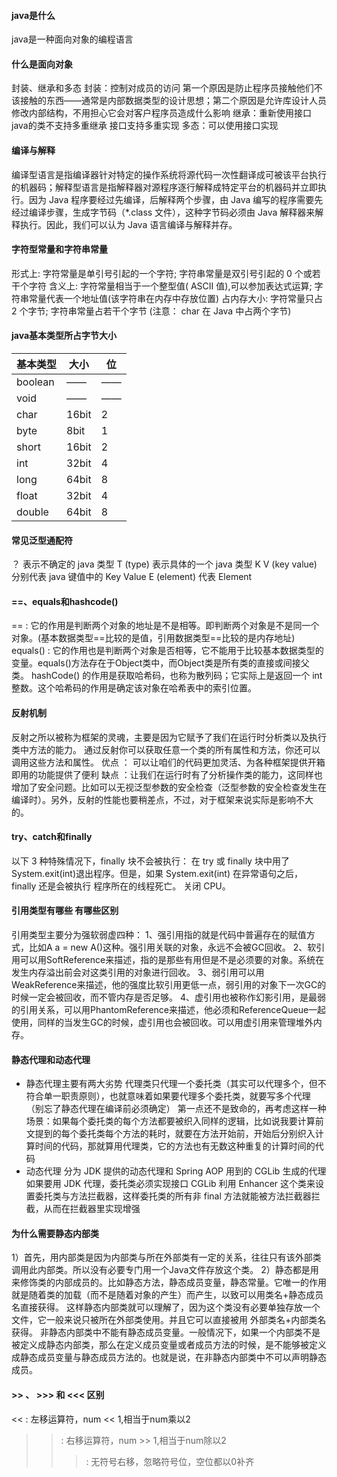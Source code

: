 #### java是什么
java是一种面向对象的编程语言

#### 什么是面向对象
封装、继承和多态
封装：控制对成员的访问 第一个原因是防止程序员接触他们不该接触的东西——通常是内部数据类型的设计思想；第二个原因是允许库设计人员修改内部结构，不用担心它会对客户程序员造成什么影响
继承：重新使用接口 java的类不支持多重继承  接口支持多重实现
多态：可以使用接口实现

#### 编译与解释
编译型语言是指编译器针对特定的操作系统将源代码一次性翻译成可被该平台执行的机器码；解释型语言是指解释器对源程序逐行解释成特定平台的机器码并立即执行。因为 Java 程序要经过先编译，后解释两个步骤，由 Java 编写的程序需要先经过编译步骤，生成字节码（*.class 文件），这种字节码必须由 Java 解释器来解释执行。因此，我们可以认为 Java 语言编译与解释并存。

#### 字符型常量和字符串常量
形式上: 字符常量是单引号引起的一个字符; 字符串常量是双引号引起的 0 个或若干个字符
含义上: 字符常量相当于一个整型值( ASCII 值),可以参加表达式运算; 字符串常量代表一个地址值(该字符串在内存中存放位置)
占内存大小: 字符常量只占 2 个字节; 字符串常量占若干个字节 (注意： char 在 Java 中占两个字节)

#### java基本类型所占字节大小
|  基本类型  |   大小  |   位  |
|   ----   |   ----  | ----  |
|  boolean  |    ——    |  —— |
|  void     |    ——    |  —— |
|  char     |   16bit  |  2  |
|  byte     |    8bit  |  1  |
|  short    |   16bit  |  2  |
|  int      |   32bit  |  4  |
|  long     |   64bit  |  8  |
|  float    |   32bit  |  4  |
|  double   |   64bit  |  8  |

#### 常见泛型通配符
？ 表示不确定的 java 类型
T (type) 表示具体的一个 java 类型
K V (key value) 分别代表 java 键值中的 Key Value
E (element) 代表 Element

#### ==、equals和hashcode()
== : 它的作用是判断两个对象的地址是不是相等。即判断两个对象是不是同一个对象。(基本数据类型==比较的是值，引用数据类型==比较的是内存地址)
equals() : 它的作用也是判断两个对象是否相等，它不能用于比较基本数据类型的变量。equals()方法存在于Object类中，而Object类是所有类的直接或间接父类。
hashCode() 的作用是获取哈希码，也称为散列码；它实际上是返回一个 int 整数。这个哈希码的作用是确定该对象在哈希表中的索引位置。

#### 反射机制
反射之所以被称为框架的灵魂，主要是因为它赋予了我们在运行时分析类以及执行类中方法的能力。
通过反射你可以获取任意一个类的所有属性和方法，你还可以调用这些方法和属性。
优点 ： 可以让咱们的代码更加灵活、为各种框架提供开箱即用的功能提供了便利
缺点 ：让我们在运行时有了分析操作类的能力，这同样也增加了安全问题。比如可以无视泛型参数的安全检查（泛型参数的安全检查发生在编译时）。另外，反射的性能也要稍差点，不过，对于框架来说实际是影响不大的。

#### try、catch和finally
以下 3 种特殊情况下，finally 块不会被执行：
在 try 或 finally 块中用了 System.exit(int)退出程序。但是，如果 System.exit(int) 在异常语句之后，finally 还是会被执行
程序所在的线程死亡。
关闭 CPU。

#### 引用类型有哪些 有哪些区别
引用类型主要分为强软弱虚四种：
1、强引用指的就是代码中普遍存在的赋值方式，比如A a = new A()这种。强引用关联的对象，永远不会被GC回收。
2、软引用可以用SoftReference来描述，指的是那些有用但是不是必须要的对象。系统在发生内存溢出前会对这类引用的对象进行回收。
3、弱引用可以用WeakReference来描述，他的强度比软引用更低一点，弱引用的对象下一次GC的时候一定会被回收，而不管内存是否足够。
4、虚引用也被称作幻影引用，是最弱的引用关系，可以用PhantomReference来描述，他必须和ReferenceQueue一起使用，同样的当发生GC的时候，虚引用也会被回收。可以用虚引用来管理堆外内存。

#### 静态代理和动态代理
- 静态代理主要有两大劣势
  代理类只代理一个委托类（其实可以代理多个，但不符合单一职责原则），也就意味着如果要代理多个委托类，就要写多个代理（别忘了静态代理在编译前必须确定）
  第一点还不是致命的，再考虑这样一种场景：如果每个委托类的每个方法都要被织入同样的逻辑，比如说我要计算前文提到的每个委托类每个方法的耗时，就要在方法开始前，开始后分别织入计算时间的代码，那就算用代理类，它的方法也有无数这种重复的计算时间的代码
- 动态代理 分为 JDK 提供的动态代理和 Spring AOP 用到的 CGLib 生成的代理
  如果要用 JDK 代理，委托类必须实现接口
  CGLib 利用 Enhancer 这个类来设置委托类与方法拦截器，这样委托类的所有非 final 方法就能被方法拦截器拦截，从而在拦截器里实现增强
  
#### 为什么需要静态内部类
1）首先，用内部类是因为内部类与所在外部类有一定的关系，往往只有该外部类调用此内部类。所以没有必要专门用一个Java文件存放这个类。
2）静态都是用来修饰类的内部成员的。比如静态方法，静态成员变量，静态常量。它唯一的作用就是随着类的加载（而不是随着对象的产生）而产生，以致可以用类名+静态成员名直接获得。
这样静态内部类就可以理解了，因为这个类没有必要单独存放一个文件，它一般来说只被所在外部类使用。并且它可以直接被用 外部类名+内部类名 获得。
非静态内部类中不能有静态成员变量。一般情况下，如果一个内部类不是被定义成静态内部类，那么在定义成员变量或者成员方法的时候，是不能够被定义成静态成员变量与静态成员方法的。也就是说，在非静态内部类中不可以声明静态成员。

#### >> 、 >>> 和 <<< 区别
<<  :     左移运算符，num << 1,相当于num乘以2
>>  :     右移运算符，num >> 1,相当于num除以2
>>> :     无符号右移，忽略符号位，空位都以0补齐